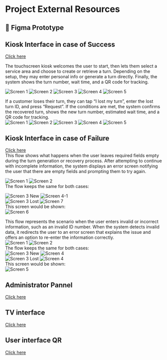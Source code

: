 # Project External Resources

## 🎨 Figma Prototype

## Kiosk Interface in case of Success
[Click here](https://www.figma.com/proto/I3SqsK6MvMDjZkn7mkqLnU/interfaz-kiosko?node-id=58-543&p=f&t=oxBD8jshv7nlKSfw-1&scaling=min-zoom&content-scaling=fixed&page-id=58%3A207&starting-point-node-id=58%3A543)  

The touchscreen kiosk welcomes the user to start, then lets them select a service area and choose to create or retrieve a turn. Depending on the setup, they may enter personal info or generate a turn directly. Finally, the system shows the turn number, wait time, and a QR code for tracking.  

![Screen 1](../assets/success/tk-screen1.JPG)
![Screen 2](../assets/success/tk-screen2.jpg)
![Screen 3](../assets/success/tk-screen3new.jpg)
![Screen 4](../assets/success/tk-screen4.JPG)
![Screen 5](../assets/success/tk-screen5.jpg)  

If a customer loses their turn, they can tap “I lost my turn”, enter the lost turn ID, and press “Request”. If the conditions are met, the system confirms the recovered turn, shows the new turn number, estimated wait time, and a QR code for tracking.  
![Screen 1](../assets/success/tk-screen1.JPG)
![Screen 2](../assets/success/tk-screen2.jpg)
![Screen 3](../assets/success/tk-screen3lost.jpg)
![Screen 4](../assets/success/tk-screen4recover.jpg)
![Screen 5](../assets/success/tk-screen4-1.jpg)  

## Kiosk Interface in case of Failure
[Click here](https://www.figma.com/proto/I3SqsK6MvMDjZkn7mkqLnU/interfaz-kiosko?node-id=72-218&p=f&t=eP7yZHYaWutBXm4e-1&scaling=min-zoom&content-scaling=fixed&page-id=72%3A107&starting-point-node-id=72%3A218&show-proto-sidebar=1)  
This flow shows what happens when the user leaves required fields empty during the turn generation or recovery process. After attempting to continue with incomplete information, the system displays an error screen notifying the user that there are empty fields and prompting them to try again.

![Screen 1](../assets/failure/tkf-screen1.JPG)
![Screen 2](../assets/failure/tkf-screen2.jpg)  
The flow keeps the same for both cases:  

![Screen 3 New](../assets/failure/tkf-screen3new.jpg)
![Screen 4-1](../assets/failure/tkf-screen4-1.jpg)  
![Screen 3 Lost](../assets/failure/tkf-screen3lost.jpg)
![Screen 7](../assets/failure/tkf-screen7.JPG)  
This screen would be shown:  
![Screen 6](../assets/failure/tkf-screen6.JPG)  

This flow represents the scenario when the user enters invalid or incorrect information, such as an invalid ID number. When the system detects invalid data, it redirects the user to an error screen that explains the issue and offers an option to re-enter the information correctly.  
![Screen 1](../assets/failure/tkf-screen1.JPG)
![Screen 2](../assets/failure/tkf-screen2.jpg)  
The flow keeps the same for both cases:  
![Screen 3 New](../assets/failure/tkf-screen3new.jpg)
![Screen 4](../assets/failure/tkf-screen4.JPG)  
![Screen 3 Lost](../assets/failure/tkf-screen3lost.jpg)
![Screen 4](../assets/failure/tk-screen4recover.JPG)  
This screen would be shown:  
![Screen 5](../assets/failure/tkf-screen5.JPG)  

## Administrator Pannel
[Click here](https://www.figma.com/proto/I3SqsK6MvMDjZkn7mkqLnU/interfaz-kiosko?node-id=182-42&p=f&t=8ZmT78y9XS4Yw5q3-1&scaling=contain&content-scaling=responsive&page-id=86%3A121&starting-point-node-id=182%3A42)

## TV interface
[Click here](https://www.figma.com/proto/I3SqsK6MvMDjZkn7mkqLnU/interfaz-kiosko?node-id=125-35&p=f&t=nuzWrON6DwYqYt2I-1&scaling=scale-down&content-scaling=fixed&page-id=93%3A9&starting-point-node-id=125%3A35&show-proto-sidebar=1)

## User interface QR
[Click here](https://www.figma.com/proto/I3SqsK6MvMDjZkn7mkqLnU/interfaz-kiosko?node-id=164-364&p=f&t=3hRM1usET0jUnCPn-1&scaling=scale-down&content-scaling=fixed&page-id=133%3A122&starting-point-node-id=164%3A364&show-proto-sidebar=1)
